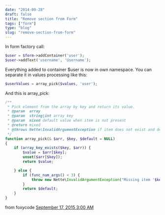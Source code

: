 ```yaml
---
date: "2014-09-28"
draft: false
title: "Remove section from Form"
tags: ["form"]
type: "blog"
slug: "remove-section-from-form"
---
```


In form factory call:

```php
$user = $form->addContainer('user');
$user->addText('username', 'Username');
```

Everything added to container $user is now in own namespace. You can separate it in values processing like this:

```php
$userValues = array_pick($values, 'user');
```

And this is array_pick:

```php
/**
 * Pick element from the array by key and return its value.
 * @param  array
 * @param  string|int array key
 * @param  mixed default value when item is not present
 * @return mixed
 * @throws Nette\InvalidArgumentException if item does not exist and default value is not provided
 */
function array_pick(& $arr, $key, $default = NULL)
{
    if (array_key_exists($key, $arr)) {
        $value = $arr[$key];
        unset($arr[$key]);
        return $value;

    } else {
        if (func_num_args() < 3) {
            throw new Nette\InvalidArgumentException("Missing item '$key'.");
        }
        return $default;
    }
}
```


from foxycode [September 17, 2015 3:00 AM](https://gitter.im/nette/nette?at=55fa10c318e0111d7e4f408b)
